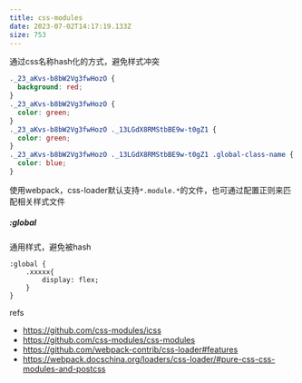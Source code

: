```yaml
---
title: css-modules
date: 2023-07-02T14:17:19.133Z
size: 753
---
```

通过css名称hash化的方式，避免样式冲突
```css
._23_aKvs-b8bW2Vg3fwHozO {
  background: red;
}
._23_aKvs-b8bW2Vg3fwHozO {
  color: green;
}
._23_aKvs-b8bW2Vg3fwHozO ._13LGdX8RMStbBE9w-t0gZ1 {
  color: green;
}
._23_aKvs-b8bW2Vg3fwHozO ._13LGdX8RMStbBE9w-t0gZ1 .global-class-name {
  color: blue;
}
```

使用webpack，css-loader默认支持`*.module.*`的文件，也可通过配置正则来匹配相关样式文件

##### :global
通用样式，避免被hash
```
:global {
	.xxxxx{
		display: flex;
	}
}
```

refs
- https://github.com/css-modules/icss
- https://github.com/css-modules/css-modules
- https://github.com/webpack-contrib/css-loader#features
- https://webpack.docschina.org/loaders/css-loader/#pure-css-css-modules-and-postcss
